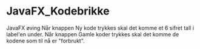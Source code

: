 # JavaFX_Kodebrikke
JavaFX øving
Når knappen Ny kode trykkes skal det komme et 6 sifret tall i label'en under.
Når knappen Gamle koder trykkes skal det komme de kodene som til nå er "forbrukt".
